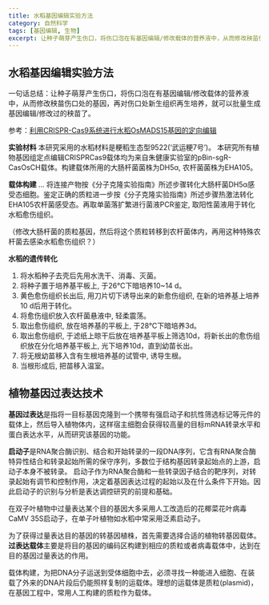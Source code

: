 ```yaml
---
title: 水稻基因编辑实验方法
category: 自然科学
tags: [基因编辑, 生物]
excerpt: 让种子萌芽产生伤口，将伤口泡在有基因编辑/修改载体的营养液中，从而修改秧苗伤口处的基因，再对伤口处新生组织再生培养，就可以批量生成基因编辑/修改过的秧苗了。
---
```


## 水稻基因编辑实验方法

一句话总结：让种子萌芽产生伤口，将伤口泡在有基因编辑/修改载体的营养液中，从而修改秧苗伤口处的基因，再对伤口处新生组织再生培养，就可以批量生成基因编辑/修改过的秧苗了。

参考：[利用CRISPR-Cas9系统进行水稻OsMADS15基因的定向编辑](http://www.plant-physiology.com/upload/file/201708241634238627.pdf)

**实验材料**
本研究采用的水稻材料是粳稻生态型9522(‘武运粳7号’)。
本研究所有植物基因组定点编辑CRISPRCas9载体均为来自朱健康实验室的pBin-sgR-CasOsCH载体。构建载体所用的大肠杆菌菌株为DH5α, 农杆菌菌株为EHA105。

**载体构建**
...
将连接产物按《分子克隆实验指南》所述步骤转化大肠杆菌DH5α感受态细胞。鉴定正确的质粒进一步按《分子克隆实验指南》所述步骤热激法转化EHA105农杆菌感受态。再取单菌落扩繁进行菌液PCR鉴定, 取阳性菌液用于转化水稻愈伤组织。

（修改大肠杆菌的质粒基因，然后将这个质粒转移到农杆菌体内，再用这种特殊农杆菌去感染水稻愈伤组织？）

**水稻的遗传转化**

1. 将水稻种子去壳后先用水洗干、消毒、灭菌。
2. 将种子置于培养基平板上, 于26°C下暗培养10~14 d。
3. 黄色愈伤组织长出后, 用刀片切下诱导出来的新愈伤组织, 在新的培养基上培养10 d后用于转化。
4. 将愈伤组织放入农杆菌悬液中, 轻柔震荡。
5. 取出愈伤组织, 放在培养基的平板上, 于28°C下暗培养3d。
6. 取出愈伤组织, 于滤纸上晾干后放在培养基平板上筛选10d，将新长出的愈伤组织放在分化培养基平板上, 光下培养10d，直到幼苗长出。
7. 将无根幼苗移入含有生根培养基的试管中, 诱导生根。
8. 当根形成后, 把苗移入温室。

## 植物基因过表达技术

**基因过表达**是指将一目标基因克隆到一个携带有强启动子和抗性筛选标记等元件的载体上，然后导入植物体内，这样宿主细胞会获得较高量的目标mRNA转录水平和蛋白表达水平，从而研究该基因的功能。

**启动子**是RNA聚合酶识别、结合和开始转录的一段DNA序列，它含有RNA聚合酶特异性结合和转录起始所需的保守序列，多数位于结构基因转录起始点的上游，启动子本身不被转录。
启动子作为RNA聚合酶和一些转录因子结合的靶序列，对转录起始有调节和控制作用，决定着基因表达过程的起始以及在什么条件下开始。因此启动子的识别与分析是表达调控研究的前提和基础。

在双子叶植物中过量表达某个目的基因大多采用人工改造后的花椰菜花叶病毒CaMV 35S启动子，在单子叶植物如水稻中常采用泛素启动子。

为了获得过量表达目的基因的转基因植株，首先需要选择合适的植物转基因载体。**过表达载体**主要是将目的基因的编码区构建到相应的质粒或者病毒载体中，达到在目的基因过量表达的作用。

载体构建，为把DNA分子运送到受体细胞中去，必须寻找一种能进入细胞、在装载了外来的DNA片段后仍能照样复制的运载体。理想的运载体是质粒(plasmid)，在基因工程中，常用人工构建的质粒作为载体。